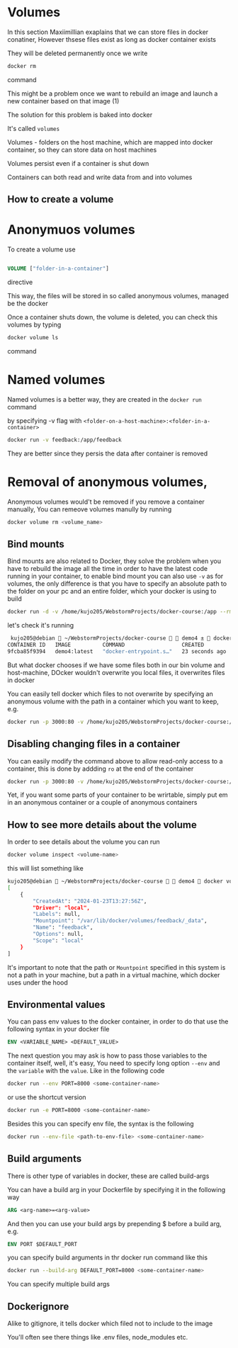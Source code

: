 # Volumes

In this section Maxiimillian exaplains that we can store files in docker conatiner,
However thsese files exist as long as docker container exists

They will be deleted permanently once we write 
```bash
docker rm 
```
command


This might be a problem once we want to rebuild an image and launch a new container based on that image (1)


The solution for this problem is baked into docker

It's called `volumes`

Volumes - folders on the host machine, which are mapped into  docker container, 
so they can store data on host machines

Volumes persist even if a container is shut down

Containers can both read and write data from and into volumes

## How to create a volume

# Anonymuos volumes


To create a volume use 
```dockerfile

VOLUME ["folder-in-a-container"]
```
directive

This way, the files will be stored in so called anonymous volumes, managed be the docker

Once a container shuts down, the volume is deleted, you can check this volumes by typing

```bash
docker volume ls
```
command


# Named volumes

Named volumes is a better way, they are created in the `docker run` command

by specifying -v flag with `<folder-on-a-host-machine>:<folder-in-a-container>`

```bash
docker run -v feedback:/app/feedback

```

They are better since they persis the data after container is removed



# Removal of anonymous volumes,
Anonymous volumes would't be removed if you remove a container manually, 
You can remeove volumes manully by running

```bash
docker volume rm <volume_name>
```

## Bind mounts

Bind mounts are also related to Docker, they solve the problem when you have to rebuild the image all the time in order to have the latest code running in your container, to enable bind mount you can also use `-v` as for volumes, the only difference is that you have to specify an absolute path to the folder on your pc and an entire folder, which your docker is using to build

```bash
docker run -d -v /home/kujo205/WebstormProjects/docker-course:/app --rm -p 3000:80 --name bind_mount demo4:latest
```

let's check it's running

```bash
 kujo205@debian  ~/WebstormProjects/docker-course   demo4 ±  docker ps   
CONTAINER ID   IMAGE          COMMAND                  CREATED          STATUS          PORTS                  NAMES
9fcba85f9394   demo4:latest   "docker-entrypoint.s…"   23 seconds ago   Up 22 seconds   0.0.0.0:3000->80/tcp   bind_mount
```

But what docker chooses if we have some files both in our bin volume and host-machine, 
DOcker wouldn't overwrite you local files, it overwrites files in docker

You can easily tell docker which files to not overwrite by specifying an anonymous volume with the path in a container which you want to keep, e.g.

```bash
docker run -p 3000:80 -v /home/kujo205/WebstormProjects/docker-course:/app -v /app/node_modules --rm -d --name bind-mount-and-anonymous-volumes demo4:latest
```

## Disabling changing files in a container

You can easily modify the command above to allow read-only access to a container, this is done by addding `ro` at the end of the container

```bash
docker run -p 3000:80 -v /home/kujo205/WebstormProjects/docker-course:/app:ro -v /app/node_modules --rm -d --name bind-mount-and-anonymous-volumes demo4:latest
```

Yet, if you want some parts of your container to be wrirtable, simply put em in an anonymous container or a couple of anonymous containers

## How to see more details about the volume

In order to see details about the volume you can run 

```bash
docker volume inspect <volume-name>
```

this will list something like 

```bash
kujo205@debian  ~/WebstormProjects/docker-course   demo4  docker volume inspect feedback
[
    {
        "CreatedAt": "2024-01-23T13:27:56Z",
        "Driver": "local",
        "Labels": null,
        "Mountpoint": "/var/lib/docker/volumes/feedback/_data",
        "Name": "feedback",
        "Options": null,
        "Scope": "local"
    }
]
```

It's important to note that the path or `Mountpoint` specified in this system is not a path in your machine, but a path in a virtual machine, which docker uses under the hood


## Environmental values

You can pass env values to the docker container, in order to do that use the following syntax in your docker file
```Dockerfile
ENV <VARIABLE_NAME> <DEFAULT_VALUE>
``` 

The next question you may ask is how to pass those variables to the container itself, well, it's easy, 
You need to specify long option `--env` and the `variable` with the `value`.
Like in the following code

```bash
docker run --env PORT=8000 <some-container-name>
```

or use the shortcut version

```bash
docker run -e PORT=8000 <some-container-name>
```


Besides this you can specify env file, the syntax is the following

```bash
docker run --env-file <path-to-env-file> <some-container-name>
```


## Build arguments

There is other type of variables  in docker, these are called build-args

You can have a build arg in your Dockerfile by specifying it in the following way

```Dockerfile
ARG <arg-name>=<arg-value> 
```

And then you can use your build args by prepending $ before a build arg, e.g.

```Dockerfile
ENV PORT $DEFAULT_PORT
```

you can specify build arguments in thr docker run command like this

```bash
docker run --build-arg DEFAULT_PORT=8000 <some-container-name>
```

You can specify multiple build args


## Dockerignore
Alike to gitignore, it tells docker which filed not to include to the image

You'll often see there things like .env files, node_modules etc.
